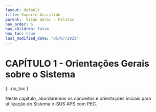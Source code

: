 ```yaml
---
layout: default
title: Suporte Assistido
parent:  Visão Geral - Pilotos
nav_order: 6
has_children: false
has_toc: true
last_modified_date: "05/07/2021"
---
```


# CAPÍTULO 1 - Orientações Gerais sobre o Sistema
{: .no_toc }

Neste capítulo, abordaremos os conceitos e orientações iniciais para utilização do Sistema e-SUS APS com PEC.

